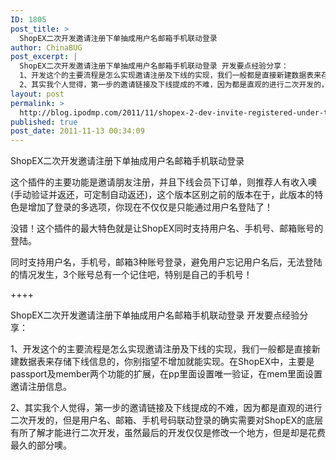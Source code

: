 ```yaml
---
ID: 1805
post_title: >
  ShopEX二次开发邀请注册下单抽成用户名邮箱手机联动登录
author: ChinaBUG
post_excerpt: |
  ShopEX二次开发邀请注册下单抽成用户名邮箱手机联动登录 开发要点经验分享：
  1、开发这个的主要流程是怎么实现邀请注册及下线的实现，我们一般都是直接新建数据表来存储下线信息的，你别指望不增加就能实现。在ShopEX中，主要是passport及member两个功能的扩展，在pp里面设置唯一验证，在mem里面设置邀请注册信息。
  2、其实我个人觉得，第一步的邀请链接及下线提成的不难，因为都是直观的进行二次开发的，但是用户名、邮箱、手机号码联动登录的确实需要对ShopEX的底层有所了解才能进行二次开发，虽然最后的开发仅仅是修改一个地方，但是却是花费最久的部分噢。
layout: post
permalink: >
  http://blog.ipodmp.com/2011/11/shopex-2-dev-invite-registered-under-the-name-of-a-single-pumping-into-the-user-log-on-the-mailbox-to-cellular.html
published: true
post_date: 2011-11-13 00:34:09
---
```

ShopEX二次开发邀请注册下单抽成用户名邮箱手机联动登录

这个插件的主要功能是邀请朋友注册，并且下线会员下订单，则推荐人有收入噢(手动验证并返还，可定制自动返还)，这个版本区别之前的版本在于，此版本的特色是增加了登录的多选项，你现在不仅仅是只能通过用户名登陆了！

没错！这个插件的最大特色就是让ShopEX同时支持用户名、手机号、邮箱账号的登陆。

同时支持用户名，手机号，邮箱3种账号登录，避免用户忘记用户名后，无法登陆的情况发生，3个账号总有一个记住吧，特别是自己的手机号！

++++

ShopEX二次开发邀请注册下单抽成用户名邮箱手机联动登录 开发要点经验分享：

1、开发这个的主要流程是怎么实现邀请注册及下线的实现，我们一般都是直接新建数据表来存储下线信息的，你别指望不增加就能实现。在ShopEX中，主要是passport及member两个功能的扩展，在pp里面设置唯一验证，在mem里面设置邀请注册信息。

2、其实我个人觉得，第一步的邀请链接及下线提成的不难，因为都是直观的进行二次开发的，但是用户名、邮箱、手机号码联动登录的确实需要对ShopEX的底层有所了解才能进行二次开发，虽然最后的开发仅仅是修改一个地方，但是却是花费最久的部分噢。